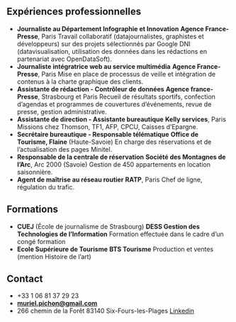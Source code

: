## Expériences professionnelles

- **Journaliste au Département Infographie et Innovation**
**Agence France-Presse**, Paris
Travail collaboratif (datajournalistes, graphistes et développeurs) sur des projets sélectionnés par Google DNI (datavisualisation, utilisation des données dans les rédactions en partenariat avec OpenDataSoft).
- **Journaliste intégratrice web au service multimédia**
**Agence France-Presse**, Paris
Mise en place de processus de veille et intégration de contenus à la charte graphique des clients.
- **Assistante de rédaction - Contrôleur de données**
**Agence france-Presse**, Strasbourg et Paris
Recueil de résultats sportifs, confection d’agendas et programmes de couvertures d’événements, revue de presse, gestion administrative.
- **Assistante de direction - Assistante bureautique**
**Kelly services**, Paris
Missions chez Thomson, TF1, AFP, CPCU, Caisses d’Epargne.
- **Secrétaire bureautique - Responsable télématique**
**Office de Tourisme, Flaine** (Haute-Savoie)
En charge des réservations et de l’actualisation des pages Minitel. 
- **Responsable de la centrale de réservation**
**Société des Montagnes de l’Arc**, Arc 2000 (Savoie)
Gestion de 450 appartements en location saisonnière.
- **Agent de maîtrise au réseau routier**
**RATP**, Paris
Chef de ligne, régulation du trafic.


## Formations

- **CUEJ** (École de journalisme de Strasbourg)
**DESS Gestion des Technologies de l’Information**
Formation effectuée dans le cadre d’un congé formation
- **Ecole Supérieure de Tourisme**
**BTS Tourisme** Production et ventes (mention Histoire de l’art)

## Contact

- +33 1 06 81 37 29 23
- **muriel.pichon@gmail.com**
- 266 chemin de la Forêt
83140 Six-Fours-les-Plages
[Linkedin](www.linkedin.com/in/muriepichondeboysere)
